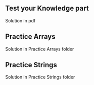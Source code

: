 ## Test your Knowledge part
Solution in pdf

## Practice Arrays
Solution in Practice Arrays folder

## Practice Strings
Solution in Practice Strings folder
